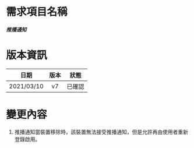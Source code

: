 # 需求項目名稱 
##### 推播通知

# 版本資訊

|日期|版本|狀態|
|:-:|:-:|:-:|
|2021/03/10|v7|已確認|

# 變更內容
1. 推播通知當裝置移除時，該裝置無法接受推播通知，但是允許再由使用者重新登錄啟用。